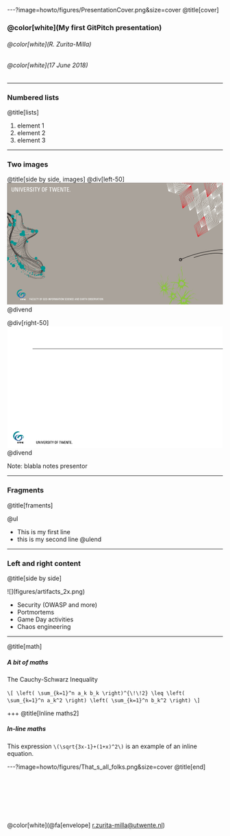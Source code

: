 ---?image=howto/figures/PresentationCover.png&size=cover
@title[cover]
### @color[white](My first GitPitch presentation)
###### @color[white](R. Zurita-Milla)
###### @color[white](17 June 2018) 

---
### Numbered lists 
@title[lists]
1. element 1
2. element 2
3. element 3

---
### Two images 
@title[side by side, images]
@div[left-50]
![](howto/figures/PresentationCover.png)
@divend

@div[right-50]
![](howto/figures/Presentation1.png)
@divend

Note: blabla notes presentor

---
### Fragments 
@title[framents]

@ul
- This is my first line
- this is my second line
@ulend

---
### Left and right content
@title[side by side]
<div class="left">
![](figures/artifacts_2x.png)
</div>
<div class="right">
    <ul>
        <li>Security (OWASP and more)</li>
        <li>‎Portmortems</li>
        <li>Game Day activities</li>
        <li>Chaos engineering</li>
    </ul>
</div>

---
@title[math]
##### A bit of maths 

The Cauchy-Schwarz Inequality

`\[
\left( \sum_{k=1}^n a_k b_k \right)^{\!\!2} \leq
 \left( \sum_{k=1}^n a_k^2 \right) \left( \sum_{k=1}^n b_k^2 \right)
\]`

+++
@title[Inline maths2]
##### In-line maths

This expression `\(\sqrt{3x-1}+(1+x)^2\)` is an example of an inline equation.

---?image=howto/figures/That_s_all_folks.png&size=cover
@title[end]
<br><br>
<br><br>
<br><br>
<br><br>
@color[white](@fa[envelope] r.zurita-milla@utwente.nl)





